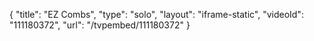{
    "title": "EZ Combs",
    "type": "solo",
    "layout": "iframe-static",
    "videoId": "111180372",
    "url": "\/tvpembed\/111180372"
}